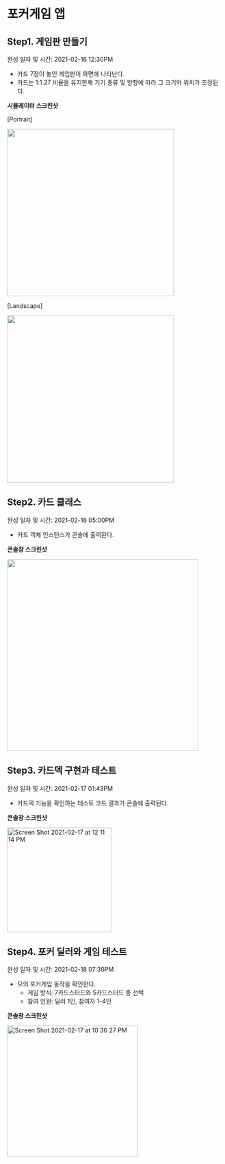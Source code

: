 # 포커게임 앱

## Step1. 게임판 만들기
완성 일자 및 시간: 2021-02-16 12:30PM

* 카드 7장이 놓인 게임판이 화면에 나타난다.
* 카드는 1:1.27 비율을 유지한채 기기 종류 및 방향에 따라 그 크기와 위치가 조정된다.

**시뮬레이터 스크린샷**

[Portrait]

<img src="https://user-images.githubusercontent.com/56751259/108019046-b28fc200-705c-11eb-94ac-5a638546ad09.png" width=390>

[Landscape]

<img src="https://user-images.githubusercontent.com/56751259/108019125-d81ccb80-705c-11eb-928e-c0b568ba0232.png" height=390>

## Step2. 카드 클래스
완성 일자 및 시간: 2021-02-16 05:00PM

* 카드 객체 인스턴스가 콘솔에 출력된다.

**콘솔창 스크린샷**

<img width="447" src="https://user-images.githubusercontent.com/56751259/108035080-cac20a00-7079-11eb-87fd-b96d91815d66.png">

## Step3. 카드덱 구현과 테스트
완성 일자 및 시간: 2021-02-17 01:43PM

* 카드덱 기능을 확인하는 테스트 코드 결과가 콘솔에 출력된다.

**콘솔창 스크린샷**

<img width="244" alt="Screen Shot 2021-02-17 at 12 11 14 PM" src="https://user-images.githubusercontent.com/56751259/108346926-44e1c280-7223-11eb-9059-ba83e7eb9ac5.png">

## Step4. 포커 딜러와 게임 테스트
완성 일자 및 시간: 2021-02-18 07:30PM

* 모의 포커게임 동작을 확인한다.
	* 게임 방식: 7카드스터드와 5카드스터드 중 선택
	* 참여 인원: 딜러 1인, 참여자 1-4인

**콘솔창 스크린샷**

<img width="306" alt="Screen Shot 2021-02-17 at 10 36 27 PM" src="https://user-images.githubusercontent.com/56751259/108347265-aace4a00-7223-11eb-8f0b-db75844c0dd2.png">
